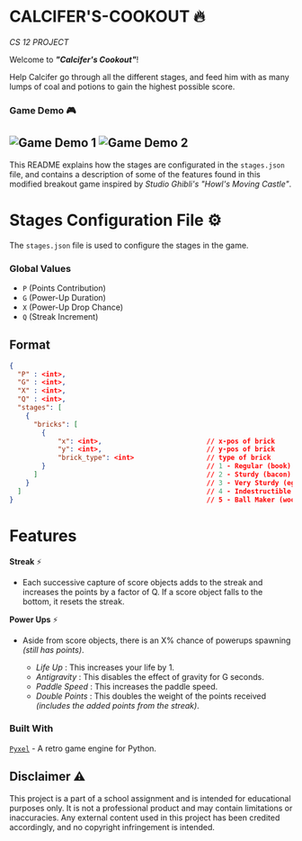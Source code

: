 # CALCIFER'S-COOKOUT 🔥

_CS 12 PROJECT_

Welcome to ***"Calcifer's Cookout"***!

Help Calcifer go through all the different stages, and feed him with as many lumps of coal and potions to gain the highest possible score.

### Game Demo 🎮

![Game Demo 1](https://i.giphy.com/media/v1.Y2lkPTc5MGI3NjExbWpwODV3bHJya2Uxb20xZTAyaHlta293MDN4bWI0ZjJ6eWkyZ3h3bCZlcD12MV9pbnRlcm5hbF9naWZfYnlfaWQmY3Q9Zw/1WYyawSSH1fR7WIddG/giphy.gif)
![Game Demo 2](https://i.giphy.com/media/v1.Y2lkPTc5MGI3NjExdGE2Z3dyNzFvZ2xnYjJ5anMwb2o0ejYzYWV6MXZvbG5iaXdpdWgxayZlcD12MV9pbnRlcm5hbF9naWZfYnlfaWQmY3Q9Zw/Z7JVJwEmF47ZzK4mN8/giphy.gif)
---
This README explains how the stages are configurated in the `stages.json` file, and contains a description of some of the features found in this modified breakout game inspired by _Studio Ghibli's "Howl's Moving Castle"_.

# Stages Configuration File ⚙️

The `stages.json` file is used to configure the stages in the game.
### Global Values

- `P` (Points Contribution) 
- `G` (Power-Up Duration)
- `X` (Power-Up Drop Chance)
- `Q` (Streak Increment)

## Format

```json
{
  "P" : <int>,
  "G" : <int>,
  "X" : <int>,
  "Q" : <int>,
  "stages": [
    {
      "bricks": [           
        {
            "x": <int>,                          // x-pos of brick
            "y": <int>,                          // y-pos of brick
            "brick_type": <int>                  // type of brick
        }                                        // 1 - Regular (book) : (1 hit)
      ]                                          // 2 - Sturdy (bacon) : (2 hits)
    }                                            // 3 - Very Sturdy (egg) : (3 hits)
  ]                                              // 4 - Indestructible (stone slab) : (inf hits)
}                                                // 5 - Ball Maker (wood) : (1 hit)
```

# Features

**Streak** ⚡
- Each successive capture of score objects adds to the streak and increases the points by a factor of Q. If a score object falls to the bottom, it resets the streak.

**Power Ups** ⚡
- Aside from score objects, there is an X% chance of powerups spawning _(still has points)_.

  - _Life Up_ : This increases your life by 1.
  - _Antigravity_ : This disables the effect of gravity for G seconds.
  - _Paddle Speed_ : This increases the paddle speed.
  - _Double Points_ : This doubles the weight of the points received _(includes the added points from the streak)_.

### Built With
[`Pyxel`](https://github.com/kitao/pyxel) - A retro game engine for Python.

## Disclaimer ⚠️

This project is a part of a school assignment and is intended for educational purposes only. It is not a professional product and may contain limitations or inaccuracies. Any external content used in this project has been credited accordingly, and no copyright infringement is intended.
